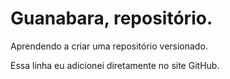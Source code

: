 # Guanabara, repositório. 
 Aprendendo a criar uma repositório versionado.

Essa linha eu adicionei diretamente no site GitHub.
